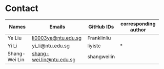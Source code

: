 # Contact

| Names         | Emails                   | GitHub IDs     | corresponding author | 
|---------------|--------------------------|----------------|----------------------|
| Ye Liu        | li0003ye@ntu.edu.sg      | Franklinliu    |                      |
| Yi Li         | yi_li@ntu.edu.sg         | liyistc        | *                    |
| Shang-Wei Lin | shang-wei.lin@ntu.edu.sg | shangweilin|   |                      |